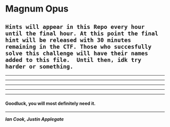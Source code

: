 # Magnum Opus
``Hints will appear in this Repo every hour until the final hour.
At this point the final hint will be released with 30 minutes remaining in the CTF.
Those who succesfully solve this challenge will have their names added to this file. 
Until then, idk try harder or something.``
------
------
------
------
------
------
#### Goodluck, you will most definitely need it. 
----
***Ian Cook, Justin Applegate***
